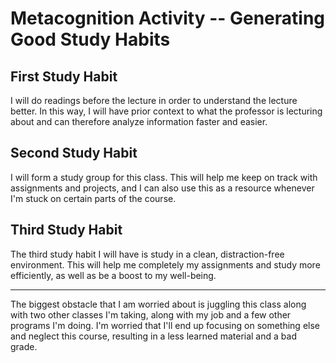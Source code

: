 # Metacognition Activity -- Generating Good Study Habits

## First Study Habit
I will do readings before the lecture in order to understand the lecture better. In this way, I will have prior context to what the professor is lecturing about and can therefore analyze information faster and easier.
## Second Study Habit
I will form a study group for this class. This will help me keep on track with assignments and projects, and I can also use this as a resource whenever I'm stuck on certain parts of the course. 
## Third Study Habit
The third study habit I will have is study in a clean, distraction-free environment. This will help me completely my assignments and study more efficiently, as well as be a boost to my well-being. 

---

The biggest obstacle that I am worried about is juggling this class along with two other classes I'm taking, along with my job and a few other programs I'm doing. I'm worried that I'll end up focusing on something else and neglect this course, resulting in a less learned material and a bad grade. 
